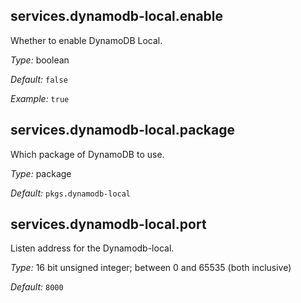 [comment]: # (Do not edit this file as it is autogenerated. Go to docs/individual-docs if you want to make edits.)


[comment]: # (Please add your documentation on top of this line)

## services\.dynamodb-local\.enable

Whether to enable DynamoDB Local\.



*Type:*
boolean



*Default:*
` false `



*Example:*
` true `



## services\.dynamodb-local\.package



Which package of DynamoDB to use\.



*Type:*
package



*Default:*
` pkgs.dynamodb-local `



## services\.dynamodb-local\.port



Listen address for the Dynamodb-local\.



*Type:*
16 bit unsigned integer; between 0 and 65535 (both inclusive)



*Default:*
` 8000 `
